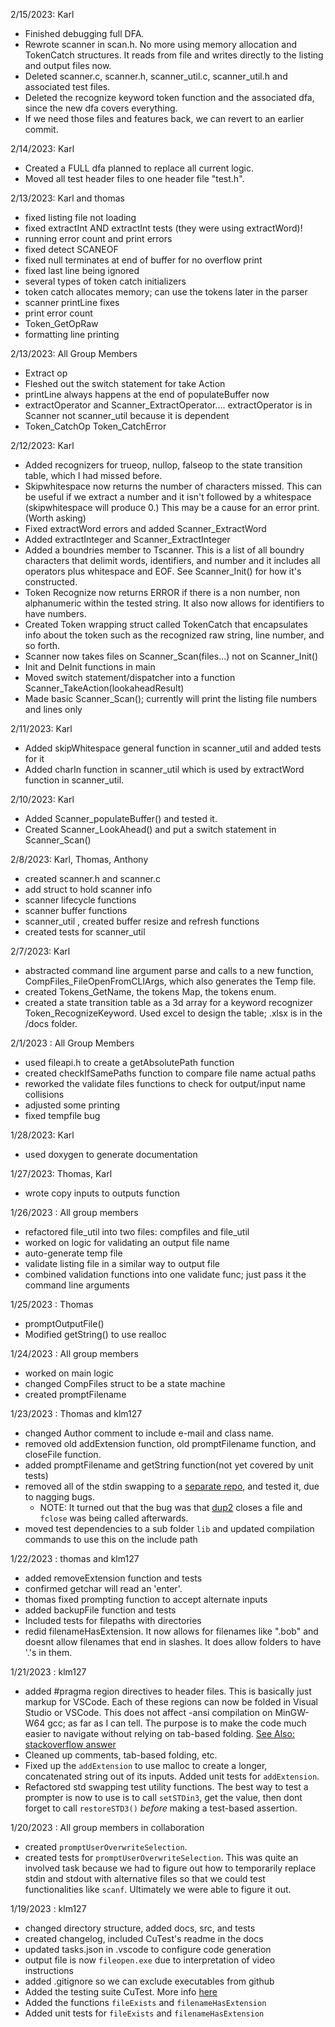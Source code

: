
2/15/2023: Karl
- Finished debugging full DFA. 
- Rewrote scanner in scan.h. No more using memory allocation and TokenCatch structures. It reads from file and writes directly to the listing and output files now. 
- Deleted scanner.c, scanner.h, scanner_util.c, scanner_util.h and associated test files.
- Deleted the recognize keyword token function and the associated dfa, since the new dfa covers everything.
- If we need those files and features back, we can revert to an earlier commit. 

2/14/2023: Karl
- Created a FULL dfa planned to replace all current logic.
- Moved all test header files to one header file "test.h".

2/13/2023: Karl and thomas
- fixed listing file not loading
- fixed extractInt AND extractInt tests (they were using extractWord)!
- running error count and print errors
- fixed detect SCANEOF
- fixed null terminates at end of buffer for no overflow print
- fixed last line being ignored
- several types of token catch initializers
- token catch allocates memory; can use the tokens later in the parser
- scanner printLine fixes
- print error count
- Token_GetOpRaw
- formatting line printing


2/13/2023: All Group Members
- Extract op
- Fleshed out the switch statement for take Action
- printLine always happens at the end of populateBuffer now
- extractOperator and Scanner_ExtractOperator.... extractOperator is in Scanner not scanner_util because it is dependent 
- Token_CatchOp Token_CatchError 

2/12/2023: Karl
- Added recognizers for trueop, nullop, falseop to the state transition table, which I had missed before.
- Skipwhitespace now returns the number of characters missed. This can be useful if we extract a number and it isn't followed by a whitespace (skipwhitespace will produce 0.) This may be a cause for an error print. (Worth asking)
- Fixed extractWord errors and added Scanner_ExtractWord
- Added extractInteger and Scanner_ExtractInteger 
- Added a boundries member to Tscanner. This is a list of all boundry characters that delimit words, identifiers, and number and it includes all operators plus whitespace and EOF. See Scanner_Init() for how it's constructed.
- Token Recognize now returns ERROR if there is a non number, non alphanumeric within the tested string. It also now allows for identifiers to have numbers.
- Created Token wrapping struct called TokenCatch that encapsulates info about the token such as the recognized raw string, line number, and so forth. 
- Scanner now takes files on Scanner_Scan(files...) not on Scanner_Init()
- Init and DeInit functions in main
- Moved switch statement/dispatcher into a function Scanner_TakeAction(lookaheadResult)
- Made basic Scanner_Scan(); currently will print the listing file numbers and lines only


2/11/2023: Karl
- Added skipWhitespace general function in scanner_util and added tests for it
- Added charIn function in scanner_util which is used by extractWord function in scanner_util.

2/10/2023: Karl
- Added Scanner_populateBuffer() and tested it.
- Created Scanner_LookAhead() and put a switch statement in Scanner_Scan()


2/8/2023: Karl, Thomas, Anthony
- created scanner.h and scanner.c
- add struct to hold scanner info
- scanner lifecycle functions
- scanner buffer functions
- scanner_util , created buffer resize and refresh functions
- created tests for scanner_util

2/7/2023: Karl
- abstracted command line argument parse and calls to a new function, CompFiles_FileOpenFromCLIArgs, which also generates the Temp file.
- created Tokens_GetName, the tokens Map, the tokens enum.
- created a state transition table as a 3d array for a keyword recognizer Token_RecognizeKeyword. Used excel to design the table; .xlsx is in the /docs folder.

2/1/2023 : All Group Members
 - used fileapi.h to create a getAbsolutePath function
 - created checkIfSamePaths function to compare file name actual paths
 - reworked the validate files functions to check for output/input name collisions
 - adjusted some printing
 - fixed tempfile bug

1/28/2023: Karl
 - used doxygen to generate documentation

1/27/2023: Thomas, Karl
 - wrote copy inputs to outputs function

1/26/2023 : All group members
 - refactored file_util into two files: compfiles and file_util
 - worked on logic for validating an output file name
 - auto-generate temp file
 - validate listing file in a similar way to output file
 - combined validation functions into one validate func; just pass it the command line arguments

1/25/2023 : Thomas
 - promptOutputFile()
 - Modified getString() to use realloc

1/24/2023 : All group members
 - worked on main logic
 - changed CompFiles struct to be a state machine
 - created promptFilename

1/23/2023 : Thomas and klm127
 - changed Author comment to include e-mail and class name.
 - removed old addExtension function, old promptFilename function, and closeFile function.
 - added promptFilename and getString function(not yet covered by unit tests)
 - removed all of the stdin swapping to a [separate repo](https://github.com/klm127/std-swapper/), and tested it, due to nagging bugs. 
    - NOTE: It turned out that the bug was that [dup2](https://www.ibm.com/docs/en/zos/2.3.0?topic=functions-dup2-duplicate-open-file-descriptor-another) closes a file and `fclose` was being called afterwards.
- moved test dependencies to a sub folder `lib` and updated compilation commands to use this on the include path

1/22/2023 : thomas and klm127
 - added removeExtension function and tests
 - confirmed getchar will read an 'enter'. 
 - thomas fixed prompting function to accept alternate inputs
 - added backupFile function and tests
 - Included tests for filepaths with directories
 - redid filenameHasExtension. It now allows for filenames like ".bob" and doesnt allow filenames that end in slashes. It does allow folders to have '.'s in them.


1/21/2023 : klm127
- added #pragma region directives to header files. This is basically just markup for VSCode. Each of these regions can now be folded in Visual Studio or VSCode. This does not affect -ansi compilation on MinGW-W64 gcc; as far as I can tell. The purpose is to make the code much easier to navigate without relying on tab-based folding. [See Also: stackoverflow answer](https://stackoverflow.com/questions/63512637/what-is-pragma-region-in-c-and-vscode)
- Cleaned up comments, tab-based folding, etc.
- Fixed up the `addExtension` to use malloc to create a longer, concatenated string out of its inputs. Added unit tests for `addExtension`. 
- Refactored std swapping test utility functions. The best way to test a prompter is now to use is to call `setSTDin3`, get the value, then dont forget to call `restoreSTD3()` _before_ making a test-based assertion. 


1/20/2023 : All group members in collaboration
- created `promptUserOverwriteSelection`.
- created tests for `promptUserOverwriteSelection`. This was quite an involved task because we had to figure out how to temporarily replace stdin and stdout with alternative files so that we could test functionalities like `scanf`. Ultimately we were able to figure it out. 


1/19/2023 : klm127

- changed directory structure, added docs, src, and tests
- created changelog, included CuTest's readme in the docs
- updated tasks.json in .vscode to configure code generation
- output file is now `fileopen.exe` due to interpretation of video instructions
- added .gitignore so we can exclude executables from github
- Added the testing suite CuTest. More info [here](https://cutest.sourceforge.net/)
- Added the functions `fileExists` and `filenameHasExtension`
- Added unit tests for `fileExists` and `filenameHasExtension`


